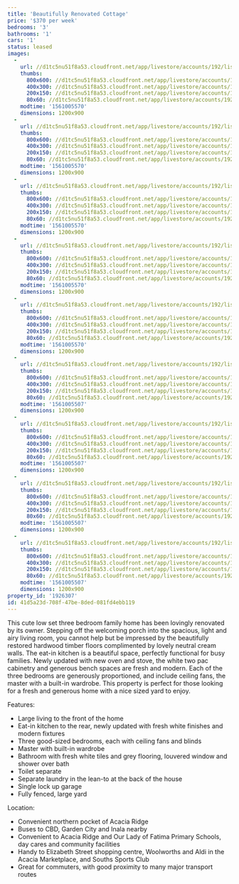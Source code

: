 ```yaml
---
title: 'Beautifully Renovated Cottage'
price: '$370 per week'
bedrooms: '3'
bathrooms: '1'
cars: '1'
status: leased
images:
  -
    url: //d1tc5nu51f8a53.cloudfront.net/app/livestore/accounts/192/listings/1953950/images/Whittingham-10-Kitch_2b25-7a21-8fbf-c639-49bc-faf2-4779-03f3_20190620014220.jpg
    thumbs:
      800x600: //d1tc5nu51f8a53.cloudfront.net/app/livestore/accounts/192/listings/1953950/images/Whittingham-10-Kitch_2b25-7a21-8fbf-c639-49bc-faf2-4779-03f3_20190620014220_800x600.jpg
      400x300: //d1tc5nu51f8a53.cloudfront.net/app/livestore/accounts/192/listings/1953950/images/Whittingham-10-Kitch_2b25-7a21-8fbf-c639-49bc-faf2-4779-03f3_20190620014220_400x300.jpg
      200x150: //d1tc5nu51f8a53.cloudfront.net/app/livestore/accounts/192/listings/1953950/images/Whittingham-10-Kitch_2b25-7a21-8fbf-c639-49bc-faf2-4779-03f3_20190620014220_200x150.jpg
      80x60: //d1tc5nu51f8a53.cloudfront.net/app/livestore/accounts/192/listings/1953950/images/Whittingham-10-Kitch_2b25-7a21-8fbf-c639-49bc-faf2-4779-03f3_20190620014220_80x60.jpg
    modtime: '1561005570'
    dimensions: 1200x900
  -
    url: //d1tc5nu51f8a53.cloudfront.net/app/livestore/accounts/192/listings/1953950/images/Whittingham-10-Kitch_ae91-edba-8232-d46a-f269-3d74-7de4-002f_20190620014208.jpg
    thumbs:
      800x600: //d1tc5nu51f8a53.cloudfront.net/app/livestore/accounts/192/listings/1953950/images/Whittingham-10-Kitch_ae91-edba-8232-d46a-f269-3d74-7de4-002f_20190620014208_800x600.jpg
      400x300: //d1tc5nu51f8a53.cloudfront.net/app/livestore/accounts/192/listings/1953950/images/Whittingham-10-Kitch_ae91-edba-8232-d46a-f269-3d74-7de4-002f_20190620014208_400x300.jpg
      200x150: //d1tc5nu51f8a53.cloudfront.net/app/livestore/accounts/192/listings/1953950/images/Whittingham-10-Kitch_ae91-edba-8232-d46a-f269-3d74-7de4-002f_20190620014208_200x150.jpg
      80x60: //d1tc5nu51f8a53.cloudfront.net/app/livestore/accounts/192/listings/1953950/images/Whittingham-10-Kitch_ae91-edba-8232-d46a-f269-3d74-7de4-002f_20190620014208_80x60.jpg
    modtime: '1561005570'
    dimensions: 1200x900
  -
    url: //d1tc5nu51f8a53.cloudfront.net/app/livestore/accounts/192/listings/1953950/images/Whittingham-10-Front_ca36-1c27-fc70-e48a-8ae0-405d-d62f-b82a_20190620014232.jpg
    thumbs:
      800x600: //d1tc5nu51f8a53.cloudfront.net/app/livestore/accounts/192/listings/1953950/images/Whittingham-10-Front_ca36-1c27-fc70-e48a-8ae0-405d-d62f-b82a_20190620014232_800x600.jpg
      400x300: //d1tc5nu51f8a53.cloudfront.net/app/livestore/accounts/192/listings/1953950/images/Whittingham-10-Front_ca36-1c27-fc70-e48a-8ae0-405d-d62f-b82a_20190620014232_400x300.jpg
      200x150: //d1tc5nu51f8a53.cloudfront.net/app/livestore/accounts/192/listings/1953950/images/Whittingham-10-Front_ca36-1c27-fc70-e48a-8ae0-405d-d62f-b82a_20190620014232_200x150.jpg
      80x60: //d1tc5nu51f8a53.cloudfront.net/app/livestore/accounts/192/listings/1953950/images/Whittingham-10-Front_ca36-1c27-fc70-e48a-8ae0-405d-d62f-b82a_20190620014232_80x60.jpg
    modtime: '1561005570'
    dimensions: 1200x900
  -
    url: //d1tc5nu51f8a53.cloudfront.net/app/livestore/accounts/192/listings/1953950/images/Whittingham-10-Livin_747d-3067-8638-aa1b-7027-3324-38ff-f644_20190620023657.jpg
    thumbs:
      800x600: //d1tc5nu51f8a53.cloudfront.net/app/livestore/accounts/192/listings/1953950/images/Whittingham-10-Livin_747d-3067-8638-aa1b-7027-3324-38ff-f644_20190620023657_800x600.jpg
      400x300: //d1tc5nu51f8a53.cloudfront.net/app/livestore/accounts/192/listings/1953950/images/Whittingham-10-Livin_747d-3067-8638-aa1b-7027-3324-38ff-f644_20190620023657_400x300.jpg
      200x150: //d1tc5nu51f8a53.cloudfront.net/app/livestore/accounts/192/listings/1953950/images/Whittingham-10-Livin_747d-3067-8638-aa1b-7027-3324-38ff-f644_20190620023657_200x150.jpg
      80x60: //d1tc5nu51f8a53.cloudfront.net/app/livestore/accounts/192/listings/1953950/images/Whittingham-10-Livin_747d-3067-8638-aa1b-7027-3324-38ff-f644_20190620023657_80x60.jpg
    modtime: '1561005570'
    dimensions: 1200x900
  -
    url: //d1tc5nu51f8a53.cloudfront.net/app/livestore/accounts/192/listings/1953950/images/Whittingham-10-Livin_cb0a-58b6-73d2-d517-05dd-1e31-4d60-01cf_20190620014227.jpg
    thumbs:
      800x600: //d1tc5nu51f8a53.cloudfront.net/app/livestore/accounts/192/listings/1953950/images/Whittingham-10-Livin_cb0a-58b6-73d2-d517-05dd-1e31-4d60-01cf_20190620014227_800x600.jpg
      400x300: //d1tc5nu51f8a53.cloudfront.net/app/livestore/accounts/192/listings/1953950/images/Whittingham-10-Livin_cb0a-58b6-73d2-d517-05dd-1e31-4d60-01cf_20190620014227_400x300.jpg
      200x150: //d1tc5nu51f8a53.cloudfront.net/app/livestore/accounts/192/listings/1953950/images/Whittingham-10-Livin_cb0a-58b6-73d2-d517-05dd-1e31-4d60-01cf_20190620014227_200x150.jpg
      80x60: //d1tc5nu51f8a53.cloudfront.net/app/livestore/accounts/192/listings/1953950/images/Whittingham-10-Livin_cb0a-58b6-73d2-d517-05dd-1e31-4d60-01cf_20190620014227_80x60.jpg
    modtime: '1561005570'
    dimensions: 1200x900
  -
    url: //d1tc5nu51f8a53.cloudfront.net/app/livestore/accounts/192/listings/1953950/images/Whittingham-10-Bed2-_b496-52fc-0b86-c5ba-e1c9-6909-a107-e170_20190620014155.jpg
    thumbs:
      800x600: //d1tc5nu51f8a53.cloudfront.net/app/livestore/accounts/192/listings/1953950/images/Whittingham-10-Bed2-_b496-52fc-0b86-c5ba-e1c9-6909-a107-e170_20190620014155_800x600.jpg
      400x300: //d1tc5nu51f8a53.cloudfront.net/app/livestore/accounts/192/listings/1953950/images/Whittingham-10-Bed2-_b496-52fc-0b86-c5ba-e1c9-6909-a107-e170_20190620014155_400x300.jpg
      200x150: //d1tc5nu51f8a53.cloudfront.net/app/livestore/accounts/192/listings/1953950/images/Whittingham-10-Bed2-_b496-52fc-0b86-c5ba-e1c9-6909-a107-e170_20190620014155_200x150.jpg
      80x60: //d1tc5nu51f8a53.cloudfront.net/app/livestore/accounts/192/listings/1953950/images/Whittingham-10-Bed2-_b496-52fc-0b86-c5ba-e1c9-6909-a107-e170_20190620014155_80x60.jpg
    modtime: '1561005507'
    dimensions: 1200x900
  -
    url: //d1tc5nu51f8a53.cloudfront.net/app/livestore/accounts/192/listings/1953950/images/Whittingham-10-Bed1-_c777-bf68-ace3-85b3-4afe-fdf0-b648-f184_20190620014201.jpg
    thumbs:
      800x600: //d1tc5nu51f8a53.cloudfront.net/app/livestore/accounts/192/listings/1953950/images/Whittingham-10-Bed1-_c777-bf68-ace3-85b3-4afe-fdf0-b648-f184_20190620014201_800x600.jpg
      400x300: //d1tc5nu51f8a53.cloudfront.net/app/livestore/accounts/192/listings/1953950/images/Whittingham-10-Bed1-_c777-bf68-ace3-85b3-4afe-fdf0-b648-f184_20190620014201_400x300.jpg
      200x150: //d1tc5nu51f8a53.cloudfront.net/app/livestore/accounts/192/listings/1953950/images/Whittingham-10-Bed1-_c777-bf68-ace3-85b3-4afe-fdf0-b648-f184_20190620014201_200x150.jpg
      80x60: //d1tc5nu51f8a53.cloudfront.net/app/livestore/accounts/192/listings/1953950/images/Whittingham-10-Bed1-_c777-bf68-ace3-85b3-4afe-fdf0-b648-f184_20190620014201_80x60.jpg
    modtime: '1561005507'
    dimensions: 1200x900
  -
    url: //d1tc5nu51f8a53.cloudfront.net/app/livestore/accounts/192/listings/1953950/images/Whittingham-10-Bathr_80ba-43d4-59b4-7390-b8d4-50a1-47e3-dab3_20190620014203.jpg
    thumbs:
      800x600: //d1tc5nu51f8a53.cloudfront.net/app/livestore/accounts/192/listings/1953950/images/Whittingham-10-Bathr_80ba-43d4-59b4-7390-b8d4-50a1-47e3-dab3_20190620014203_800x600.jpg
      400x300: //d1tc5nu51f8a53.cloudfront.net/app/livestore/accounts/192/listings/1953950/images/Whittingham-10-Bathr_80ba-43d4-59b4-7390-b8d4-50a1-47e3-dab3_20190620014203_400x300.jpg
      200x150: //d1tc5nu51f8a53.cloudfront.net/app/livestore/accounts/192/listings/1953950/images/Whittingham-10-Bathr_80ba-43d4-59b4-7390-b8d4-50a1-47e3-dab3_20190620014203_200x150.jpg
      80x60: //d1tc5nu51f8a53.cloudfront.net/app/livestore/accounts/192/listings/1953950/images/Whittingham-10-Bathr_80ba-43d4-59b4-7390-b8d4-50a1-47e3-dab3_20190620014203_80x60.jpg
    modtime: '1561005507'
    dimensions: 1200x900
  -
    url: //d1tc5nu51f8a53.cloudfront.net/app/livestore/accounts/192/listings/1953950/images/Whittingham-10-Backy_42f1-3bdb-ee51-d56c-05bd-ef5a-7509-4b6f_20190620014215.jpg
    thumbs:
      800x600: //d1tc5nu51f8a53.cloudfront.net/app/livestore/accounts/192/listings/1953950/images/Whittingham-10-Backy_42f1-3bdb-ee51-d56c-05bd-ef5a-7509-4b6f_20190620014215_800x600.jpg
      400x300: //d1tc5nu51f8a53.cloudfront.net/app/livestore/accounts/192/listings/1953950/images/Whittingham-10-Backy_42f1-3bdb-ee51-d56c-05bd-ef5a-7509-4b6f_20190620014215_400x300.jpg
      200x150: //d1tc5nu51f8a53.cloudfront.net/app/livestore/accounts/192/listings/1953950/images/Whittingham-10-Backy_42f1-3bdb-ee51-d56c-05bd-ef5a-7509-4b6f_20190620014215_200x150.jpg
      80x60: //d1tc5nu51f8a53.cloudfront.net/app/livestore/accounts/192/listings/1953950/images/Whittingham-10-Backy_42f1-3bdb-ee51-d56c-05bd-ef5a-7509-4b6f_20190620014215_80x60.jpg
    modtime: '1561005507'
    dimensions: 1200x900
property_id: '1926307'
id: 41d5a23d-708f-47be-8ded-081fd4ebb119
---
```

This cute low set three bedroom family home has been lovingly renovated by its owner. Stepping off the welcoming porch into the spacious, light and airy living room, you cannot help but be impressed by the beautifully restored hardwood timber floors complimented by lovely neutral cream walls. The eat-in kitchen is a beautiful space, perfectly functional for busy families. Newly updated with new oven and stove, the white two pac cabinetry and generous bench spaces are fresh and modern. Each of the three bedrooms are generously proportioned, and include ceiling fans, the master with a built-in wardrobe. This property is perfect for those looking for a fresh and generous home with a nice sized yard to enjoy. 

Features:

*  Large living to the front of the home
*  Eat-in kitchen to the rear, newly updated with fresh white finishes and modern fixtures
*  Three good-sized bedrooms, each with ceiling fans and blinds
*  Master with built-in wardrobe
*  Bathroom with fresh white tiles and grey flooring, louvered window and shower over bath
*  Toilet separate
*  Separate laundry in the lean-to at the back of the house
*  Single lock up garage
*  Fully fenced, large yard

Location:
*  Convenient northern pocket of Acacia Ridge
*  Buses to CBD, Garden City and Inala nearby
*  Convenient to Acacia Ridge and Our Lady of Fatima Primary Schools, day cares and community facilities
*  Handy to Elizabeth Street shopping centre, Woolworths and Aldi in the Acacia Marketplace, and Souths Sports Club
*  Great for commuters, with good proximity to many major transport routes